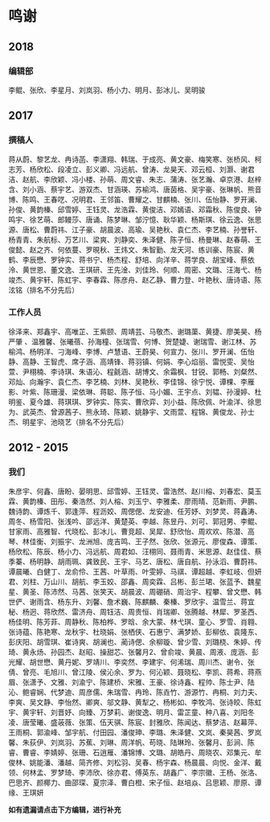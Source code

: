 # 鸣谢

## 2018

### 编辑部

李鲲、张欣、李星月、刘岚羽、杨小力、明月、彭冰儿、吴明骏

## 2017

### 撰稿人  

蒋从蔚、黎艺龙、冉诗菡、李潇翔、韩瑞、于成亮、黄文豪、梅笑寒、张桥风、柯志芳、杨欣松、段凌立、彭义卿、冯远航、曾涛、龙昊天、邓云桓、刘灏、谢君洁、赵航、李欣颖、冯小楼、孙萌、周文睿、朱志、蒲涛、张艺瀚、卓京港、赵梓含、刘小涵、蔡宇艺、游双杰、甘涵瑛、苏榆鸿、唐茵格、吴宇豪、张琳帆、熊音博、陈鸣、王春呓、况明君、王邻笛、曹耀之、甘麒楠、张川、伍怡静、罗开澜、孙俊、黄韵榛、邱雪婷、王钰灵、龙浩霖、黄俊洁、邓嫣语、邓霜秋、陈俊良、钟鸣宇、徐艺萌、郎鳗莎、唐诵、陈梦琳、邹泞憶、耿华颖、杨斯琪、徐云逸、张思源、唐松、曹蔚祎、江子豪、胡晨波、高瑜、吴艳秋、袁仁杰、李艺楠、孙誉轩、杨青青、朱航标、万艺川、梁爽、刘静奕、朱泽健、陈子恒、杨曼琳、赵春萌、王俊懿、赵之齐、何依蔓、罗晛秋、王炜文、朱智勤、龙天河、练训豪、陈宸、黄鹤、李辰懋、罗钟实、蒋书宁、杨杰程、舒培、向洋辛、蒋学良、胡宝峰、蔡依泠、黄世恩、董文逸、王琪研、王先淦、刘佳玲、何顺、周密、文璐、汪海弋、杨竣杰、黄宇轩、陈虹宇、李春霖、陈彦舟、赵乙静、曹力登、叶艳秋、唐诗语、陈泫铭（排名不分先后）
 
### 工作人员  

徐泽来、郑鑫宇、高唯芷、王紫颐、周靖芸、马敬杰、谢璐蕖、黄捷、廖美昊、杨严肇 、温雅馨、张曦蓓、孙海橦、张瑞雪、何博、贺楚婕、谢瑞雪、谢江林、苏榆鸿、杨明洋、刁海峰、李博、卢慧语、王蔚昊、何宣力、张川、罗开澜、伍怡静、高静、王智虎、席子涵、高靖锋、蒋羽镇、何娟、李心焰丽、雷悦雯、吴怡萱、尹栩楠、李诗琪、朱语沁、程毹涵、胡博文、余霜枫、甘锐、郭畅、刘粲然、邓灿、向瀚宇、袁仁杰、李艺楠、刘林、吴艳秋、李佳锦、徐宁悦、谭棵、李雁影、叶紫、陈珊漫、梁依琳、蒋聪、陈子恒、马小媚、王宇点、刘韫、孙漫婷、杜明鉴、夏今雄、蒋琪琪、罗钟实、陈实、曹欣弈、刘小益、陈欣佩、叶渝洋、徐思为、武英杰、曾源茜子、熊永琦、陈颖、姚静宇、文雨萱、程锦、黄俊龙、孙士杰、明星宇、池晓艺（排名不分先后）

## 2012 - 2015

### 我们

朱彦宇、何鑫、唐盼、晏明思、邱雪婷、王钰灵、雷浩然、赵川榕、刘春宏、莫玉霖、黄韵榛、田彤、秦浩然、刘人榕、刘玉宁、李雅柔、廖雨晴、范新雨、尹鹏、魏诗韵、谭炼千、郭逢萍、程沥姣、周偲偲、龙安迪、任芳妤、刘梦灵、蒋鑫涛、周冬、杨雪阳、张浅吟、邵远洋、黄楚英、李越、陈昱丹、刘可、郭冠男、李鲲、甘家雨、高雅智、代晓松、彭冰儿、曹竞超、吴犀、舒欣怡、周欢欢、陈潜、高琴、林佳衡、刘振宇、龙洲旭、庞吉鸣、王子然、张欣、张源元、廖俊森、谭策、杨欣松、陈辰、杨小力、冯远航、周君如、汪栩同、聂雨青、米思源、赵佳佳、蔡季蓁、杨明静、胡雨珮、龚致民、王宇、马艺、唐松、唐自航、孙泳滔、曹蔚祎、谭晨曦、白健丁、龙俞伶、王茜、叶草雨、叶雯婷、马祺、谭超越、李虹岐、但妍君、刘柱、万山川、胡航、李玉姣、邵鑫、周奕霖、吕彬、彭兰珺、张蓝予、魏星星、黄圣、陈沛然、马茜、张笑天、胡晨波、周硼硝、周治宇、程攀、曾文懋、韩世俨、谢雨含、杨东升、刘馨、詹术巍、陈麒麟、秦榛、罗欣宇、温雪兰、蒋宜秘、杨迥、蒋欣然、雷济舟、周钰洁、周贵恒、肖瑞卿、张腾越、林犀、罗圣西、杨佳明、陈芳菲、周静秋、陈柏桦、罗晗、余大蒙、林弋琪、童心、罗雪、肖翱、张诗蕴、陈艳寒、龙秋宇、杜晓娟、张栖侠、石惠宁、满梦娇、彭柳依、袁隆东、彭庆阳、胡雪琪、崔诗爽、胡澜也、蔺诗偲、余柳璇、曾少雪、刘璐桡、朱婷、传琦、黄永炀、孙园杰、赵昭、操甜芯、张馨月2、曾俞竣、黄晨、周液、庞涵、彭光耀、胡世懋、黄丹妮、罗靖川、李奕然、李建宇、何浠瑞、周川杰、谢令、张倩、曾亮、毛旭川、曾江陵、侯沁余、罗为、何沁颖、聂晓松、李凯、蒋希、蒋燕眉、张潇予、文雅、刘渝宁、陈建桥、宋雅、王豪、徐诗鑫、程帅、陈士尹、陆沁、鲍睿娴、代梦迪、周彦儒、朱瑞雪、冉玲、陈垚竹、游源竹、冉桐、刘力夫、李爽、吴文静、李怡然、卿爽、邬文静、黄犁之、杨彬如、李牧鸿、张诗皎、陈虹宇、黄宇轩、刘晋妤、向臻、万梦莉、谢俊逸、明月、雷芷童、种八喜、刘阳冬凌、唐莹曦、盛荍薇、张策、伍天骐、陈宸、封雅欣、陈闻达、蔡梦洁、赵幕萍、王雨桐、郭渝峰、邹宇航、付田园、潘俊珅、李璐、朱泽健、文岚、秦昊茜、罗岚馨、朱荻伊、刘岚羽、苏蕉、刘琳、周洋帆、苟晓、陆琳玲、张馨月、彭涧、陈睿、曹睿、李婧婷、张珊、石逍雁、潘锦博、文璐、胡皓丹、周晓农、邓集元、牟俊林、姚能潘、潘越、简齐修、刘松羽、吴春、杨宇森、杨晨晨、向悦、金洋、戴领、何林孟、罗梦琦、李沛欣、徐亦君、傅英东、胡鑫广、李宗徽、王杨、张洛、巴思齐、颜椰力、曲邵琛、夏宗泽、曹白橙、宋子恒、赵培焱、吕思颖、廖原、谭缘、王琪妍


**如有遗漏请点击下方编辑，进行补充**



